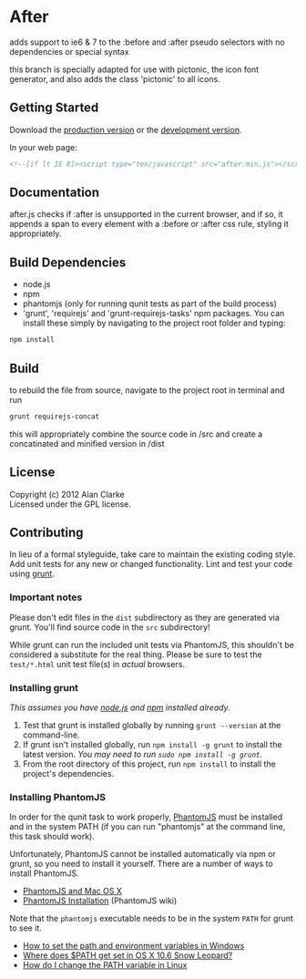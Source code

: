 # After

adds support to ie6 & 7 to the :before and :after pseudo selectors with no dependencies or special syntax

this branch is specially adapted for use with pictonic, the icon font generator, and also adds the class 'pictonic' to all icons.

## Getting Started
Download the [production version][min] or the [development version][max].

[min]: https://raw.github.com/alanclarke/after/master/dist/after.min.js
[max]: https://raw.github.com/alanclarke/after/master/dist/after.js

In your web page:

```html
<!--[if lt IE 8]><script type="tex/javascript" src="after.min.js"></script><![endif]-->
```

## Documentation
after.js checks if :after is unsupported in the current browser, and if so, it appends a span to every element with a :before or :after css rule, styling it appropriately.


## Build Dependencies
- node.js
- npm
- phantomjs (only for running qunit tests as part of the build process)
- 'grunt', 'requirejs' and 'grunt-requirejs-tasks' npm packages. You can install these simply by navigating to the project root folder and typing:

```bash
npm install
```

## Build
to rebuild the file from source, navigate to the project root in terminal and run 

```bash
grunt requirejs-concat
```

this will appropriately combine the source code in /src and create a concatinated and minified version in /dist

## License
Copyright (c) 2012 Alan Clarke  
Licensed under the GPL license.

## Contributing
In lieu of a formal styleguide, take care to maintain the existing coding style. Add unit tests for any new or changed functionality. Lint and test your code using [grunt](https://github.com/cowboy/grunt).

### Important notes
Please don't edit files in the `dist` subdirectory as they are generated via grunt. You'll find source code in the `src` subdirectory!

While grunt can run the included unit tests via PhantomJS, this shouldn't be considered a substitute for the real thing. Please be sure to test the `test/*.html` unit test file(s) in _actual_ browsers.

### Installing grunt
_This assumes you have [node.js](http://nodejs.org/) and [npm](http://npmjs.org/) installed already._

1. Test that grunt is installed globally by running `grunt --version` at the command-line.
1. If grunt isn't installed globally, run `npm install -g grunt` to install the latest version. _You may need to run `sudo npm install -g grunt`._
1. From the root directory of this project, run `npm install` to install the project's dependencies.

### Installing PhantomJS

In order for the qunit task to work properly, [PhantomJS](http://www.phantomjs.org/) must be installed and in the system PATH (if you can run "phantomjs" at the command line, this task should work).

Unfortunately, PhantomJS cannot be installed automatically via npm or grunt, so you need to install it yourself. There are a number of ways to install PhantomJS.

* [PhantomJS and Mac OS X](http://ariya.ofilabs.com/2012/02/phantomjs-and-mac-os-x.html)
* [PhantomJS Installation](http://code.google.com/p/phantomjs/wiki/Installation) (PhantomJS wiki)

Note that the `phantomjs` executable needs to be in the system `PATH` for grunt to see it.

* [How to set the path and environment variables in Windows](http://www.computerhope.com/issues/ch000549.htm)
* [Where does $PATH get set in OS X 10.6 Snow Leopard?](http://superuser.com/questions/69130/where-does-path-get-set-in-os-x-10-6-snow-leopard)
* [How do I change the PATH variable in Linux](https://www.google.com/search?q=How+do+I+change+the+PATH+variable+in+Linux)
